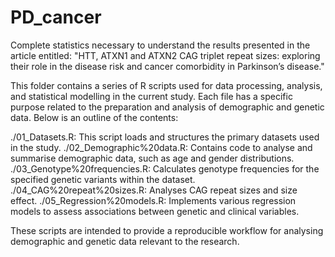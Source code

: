 # PD_cancer
Complete statistics necessary to understand the results presented in the article entitled: "HTT, ATXN1 and ATXN2 CAG triplet repeat sizes: exploring their role in the disease risk and cancer comorbidity in Parkinson’s disease."

This folder contains a series of R scripts used for data processing, analysis, and statistical modelling in the current study. Each file has a specific purpose related to the preparation and analysis of demographic and genetic data. Below is an outline of the contents:

./01_Datasets.R: This script loads and structures the primary datasets used in the study.
./02_Demographic%20data.R: Contains code to analyse and summarise demographic data, such as age and gender distributions.
./03_Genotype%20frequencies.R: Calculates genotype frequencies for the specified genetic variants within the dataset.
./04_CAG%20repeat%20sizes.R: Analyses CAG repeat sizes and size effect.
./05_Regression%20models.R: Implements various regression models to assess associations between genetic and clinical variables.

These scripts are intended to provide a reproducible workflow for analysing demographic and genetic data relevant to the research.
